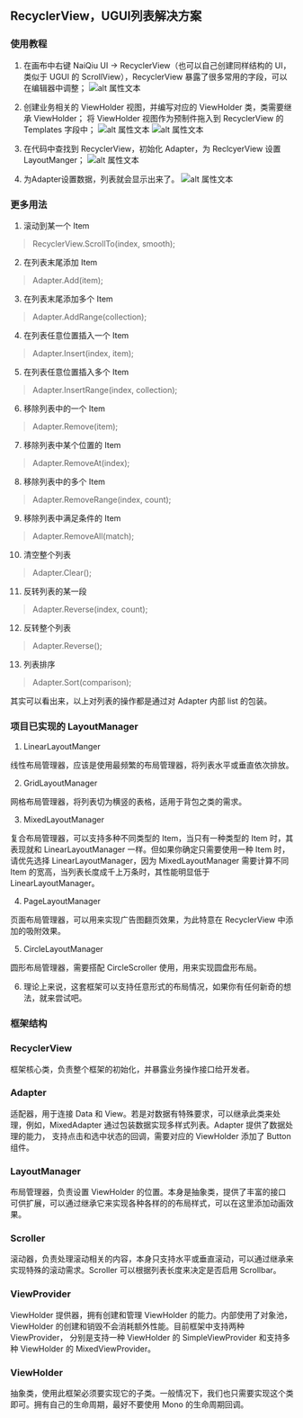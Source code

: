 ## RecyclerView，UGUI列表解决方案
### 使用教程
1. 在画布中右键 NaiQiu UI -> RecyclerView（也可以自己创建同样结构的 UI，类似于 UGUI 的 ScrollView），RecyclerView 暴露了很多常用的字段，可以在编辑器中调整；
![alt 属性文本](Screenshot/Snipaste_2024-11-10_14-49-47.png)

2. 创建业务相关的 ViewHolder 视图，并编写对应的 ViewHolder 类，类需要继承 ViewHolder； 将 ViewHolder 视图作为预制件拖入到 RecyclerView 的 Templates 字段中；
![alt 属性文本](Screenshot/Snipaste_2024-11-10_15-33-23.png)
![alt 属性文本](Screenshot/Snipaste_2024-11-10_15-36-18.png)

3. 在代码中查找到 RecyclerView，初始化 Adapter，为 ReclcyerView 设置 LayoutManger；
![alt 属性文本](Screenshot/Snipaste_2024-11-10_15-34-41.png)

4. 为Adapter设置数据，列表就会显示出来了。
![alt 属性文本](Screenshot/Snipaste_2024-11-10_15-34-48.png)

### 更多用法
1. 滚动到某一个 Item
> RecyclerView.ScrollTo(index, smooth);
2. 在列表末尾添加 Item
> Adapter.Add(item);
3. 在列表末尾添加多个 Item
> Adapter.AddRange(collection);
4. 在列表任意位置插入一个 Item
> Adapter.Insert(index, item);
5. 在列表任意位置插入多个 Item
> Adapter.InsertRange(index, collection);
6. 移除列表中的一个 Item
> Adapter.Remove(item);
7. 移除列表中某个位置的 Item
> Adapter.RemoveAt(index);
8. 移除列表中的多个 Item
> Adapter.RemoveRange(index, count);
9. 移除列表中满足条件的 Item
> Adapter.RemoveAll(match);
10. 清空整个列表
> Adapter.Clear();
11. 反转列表的某一段
> Adapter.Reverse(index, count);
12. 反转整个列表
> Adapter.Reverse();
13. 列表排序
> Adapter.Sort(comparison);

其实可以看出来，以上对列表的操作都是通过对 Adapter 内部 list 的包装。

### 项目已实现的 LayoutManager
1. LinearLayoutManger

线性布局管理器，应该是使用最频繁的布局管理器，将列表水平或垂直依次排放。

2. GridLayoutManager

网格布局管理器，将列表切为横竖的表格，适用于背包之类的需求。

3. MixedLayoutManager

复合布局管理器，可以支持多种不同类型的 Item，当只有一种类型的 Item 时，其表现就和 LinearLayoutManager 一样。但如果你确定只需要使用一种 Item 时，
请优先选择 LinearLayoutManager，因为 MixedLayoutManager 需要计算不同 Item 的宽高，当列表长度成千上万条时，其性能明显低于 LinearLayoutManager。

4. PageLayoutManager

页面布局管理器，可以用来实现广告图翻页效果，为此特意在 RecyclerView 中添加的吸附效果。

5. CircleLayoutManager

圆形布局管理器，需要搭配 CircleScroller 使用，用来实现圆盘形布局。

6. 理论上来说，这套框架可以支持任意形式的布局情况，如果你有任何新奇的想法，就来尝试吧。

### 框架结构
### RecyclerView
框架核心类，负责整个框架的初始化，并暴露业务操作接口给开发者。
### Adapter
适配器，用于连接 Data 和 View。若是对数据有特殊要求，可以继承此类来处理，例如，MixedAdapter 通过包装数据实现多样式列表。Adapter 提供了数据处理的能力，
支持点击和选中状态的回调，需要对应的 ViewHolder 添加了 Button 组件。
### LayoutManager
布局管理器，负责设置 ViewHolder 的位置。本身是抽象类，提供了丰富的接口可供扩展，可以通过继承它来实现各种各样的的布局样式，可以在这里添加动画效果。
### Scroller
滚动器，负责处理滚动相关的内容，本身只支持水平或垂直滚动，可以通过继承来实现特殊的滚动需求。Scroller 可以根据列表长度来决定是否启用 Scrollbar。
### ViewProvider
ViewHolder 提供器，拥有创建和管理 ViewHolder 的能力。内部使用了对象池，ViewHolder 的创建和销毁不会消耗额外性能。目前框架中支持两种 ViewProvider，
分别是支持一种 ViewHolder 的 SimpleViewProvider 和支持多种 ViewHolder 的 MixedViewProvider。
### ViewHolder
抽象类，使用此框架必须要实现它的子类。一般情况下，我们也只需要实现这个类即可。拥有自己的生命周期，最好不要使用 Mono 的生命周期回调。